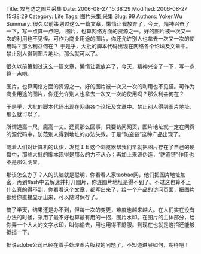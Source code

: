 ﻿Title: 攻与防之图片采集
Date: 2006-08-27 15:38:29
Modified: 2006-08-27 15:38:29
Category: Life
Tags: 图片采集,采集
Slug: 99
Authors: Yoker.Wu
Summary: 
    很久以前策划过这么一篇文章，懒惰让我放弃了，今天，精神兴奋了一下，写一点算一点吧。
    图片，也算网络方面的资源之一。好的图片被一次又一次的利用也不见怪。可作为商业用途的图片，你还允许别人也拿去一次又一次的使用吗？那么利益何在？
    于是乎，大批的脚本代码出现在网络各个论坛及文章中。禁止别人得到图片地址，那么就可以了。


很久以前策划过这么一篇文章，懒惰让我放弃了，今天，精神兴奋了一下，写一点算一点吧。

图片，也算网络方面的资源之一。好的图片被一次又一次的利用也不见怪。可作为商业用途的图片，你还允许别人也拿去一次又一次的使用吗？那么利益何在？

于是乎，大批的脚本代码出现在网络各个论坛及文章中。禁止别人得到图片地址，那么就可以了。

所谓道高一尺，魔高一丈。还真那么回事，只要访问网页，图片地址就一定在网页的源代码中，防范别人得到地址的办法失效。于是“防盗链”这种产品出现了。

随着人们对计算机的认识，发觉ＩＥ这个浏览器帮我们早就把图片存在了自己的硬盘中，那些大批的脚本现得是那么的力不从心；再加上来源伪造，“防盗链”作用也不是那么明显。

那该怎么办了？人的头脑就是聪明，你看看人家taobao网，他们把图片地址加密，再到flash中去解迷并打开图片，你连图片地址是得不到了。不过这也算不上什么真的得不到，你看看[这个文章]({filename}/history/43.md)，都写出来了，给一个产品的访问页面，把图片都给你直接显示出来，可以随时保存了。

搞了半天，结果还是办不到，但每一次的变更，难度也越来越大。在人们实在没有办法的时候，采用了最不好也算最有用的一招，图片水印。在图片的主体部分，给你弄一个大大的文字水印，叫你偷去，用也用得不舒服。到现在也就是这招还能够抵挡一下。

据说adobe公司已经在着手处理图片版权的问题了，不知道进展如何，期待吧！